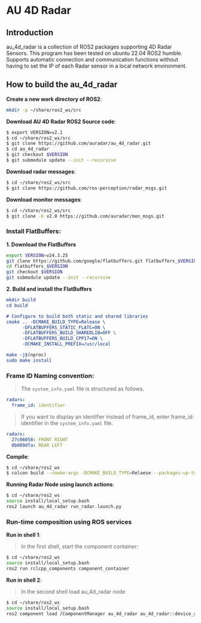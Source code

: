 AU 4D Radar
========

## Introduction
au_4d_radar is a collection of ROS2 packages supporting 4D Radar Sensors.
This program has been tested on ubuntu 22.04 ROS2 humble.  
Supports automatic connection and communication functions without having to set the IP of each Radar sensor in a local network environment.

## How to build the au_4d_radar 

**Create a new work directory of ROS2**:
```bash
mkdir -p ~/share/ros2_ws/src
```

**Download AU 4D Radar ROS2 Source code**:
```bash
$ export VERSION=v2.1
$ cd ~/share/ros2_ws/src
$ git clone https://github.com/auradar/au_4d_radar.git
$ cd au_4d_radar
$ git checkout $VERSION
$ git submodule update --init --recursive
```

**Download radar messages**:
```bash
$ cd ~/share/ros2_ws/src
$ git clone https://github.com/ros-perception/radar_msgs.git
```

**Download monitor messages**:
```bash
$ cd ~/share/ros2_ws/src
$ git clone -b v2.0 https://github.com/auradar/mon_msgs.git
```

### Install FlatBuffers:
**1. Download the FlatBuffers**
  ```bash
  export VERSION=v24.3.25
  git clone https://github.com/google/flatbuffers.git flatbuffers_$VERSION
  cd flatbuffers_$VERSION
  git checkout $VERSION
  git submodule update --init --recursive
  ```
**2. Build and install the FlatBuffers**
  ```cmake
  mkdir build
  cd build

  # Configure to build both static and shared libraries
  cmake .. -DCMAKE_BUILD_TYPE=Release \
        -DFLATBUFFERS_STATIC_FLATC=ON \
        -DFLATBUFFERS_BUILD_SHAREDLIB=OFF \
        -DFLATBUFFERS_BUILD_CPP17=ON \
        -DCMAKE_INSTALL_PREFIX=/usr/local

  make -j$(nproc)
  sudo make install
  ```

### Frame ID Naming convention:
>The `system_info.yaml` file is structured as follows.
```yaml
radars:
  frame_id: identifier  
```
>If you want to display an identifier instead of frame_id, enter frame_id: identifier in the `system_info.yaml` file.
```yaml
radars:
  27c06058: FRONT RIGHT
  0b089dfa: REAR LEFT
```

**Compile**:
```bash
$ cd ~/share/ros2_ws
$ colcon build --cmake-args -DCMAKE_BUILD_TYPE=Relaese --packages-up-to au_4d_radar
```

**Running Radar Node using launch actions**:
```bash
$ cd ~/share/ros2_ws
source install/local_setup.bash
ros2 launch au_4d_radar run_radar.launch.py
```

### Run-time composition using ROS services

**Run in shell 1**:
>In the first shell, start the component container:
```bash
$ cd ~/share/ros2_ws
source install/local_setup.bash
ros2 run rclcpp_components component_container
```

**Run in shell 2**:
>In the second shell load au_4d_radar node
```bash
$ cd ~/share/ros2_ws
source install/local_setup.bash
ros2 component load /ComponentManager au_4d_radar au_4d_radar::device_au_radar_node
```

